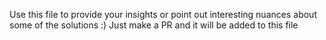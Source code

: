 Use this file to provide your insights or point out interesting nuances about some of the solutions :)
Just make a PR and it will be added to this file
